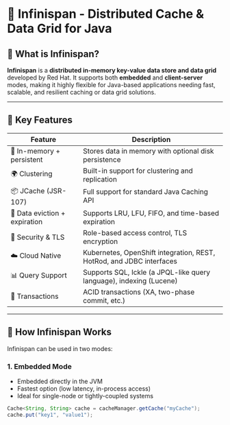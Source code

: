 # 🧩 Infinispan - Distributed Cache & Data Grid for Java

## 📘 What is Infinispan?

**Infinispan** is a **distributed in-memory key-value data store and data grid** developed by Red Hat. It supports both **embedded** and **client-server** modes, making it highly flexible for Java-based applications needing fast, scalable, and resilient caching or data grid solutions.

---

## 🚀 Key Features

| Feature                       | Description                                                          |
| ----------------------------- | -------------------------------------------------------------------- |
| 💾 In-memory + persistent     | Stores data in memory with optional disk persistence                 |
| 🌍 Clustering                 | Built-in support for clustering and replication                      |
| 📦 JCache (JSR-107)           | Full support for standard Java Caching API                           |
| 🔁 Data eviction + expiration | Supports LRU, LFU, FIFO, and time-based expiration                   |
| 🔐 Security & TLS             | Role-based access control, TLS encryption                            |
| ☁️ Cloud Native               | Kubernetes, OpenShift integration, REST, HotRod, and JDBC interfaces |
| 📊 Query Support              | Supports SQL, Ickle (a JPQL-like query language), indexing (Lucene)  |
| 🧪 Transactions               | ACID transactions (XA, two-phase commit, etc.)                       |

---

## 🧠 How Infinispan Works

Infinispan can be used in two modes:

### 1. **Embedded Mode**

- Embedded directly in the JVM
- Fastest option (low latency, in-process access)
- Ideal for single-node or tightly-coupled systems

```java
Cache<String, String> cache = cacheManager.getCache("myCache");
cache.put("key1", "value1");
```
